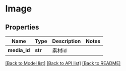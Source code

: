 # Image

## Properties
Name | Type | Description | Notes
------------ | ------------- | ------------- | -------------
**media_id** | **str** | 素材id | 

[[Back to Model list]](../README.md#documentation-for-models) [[Back to API list]](../README.md#documentation-for-api-endpoints) [[Back to README]](../README.md)


